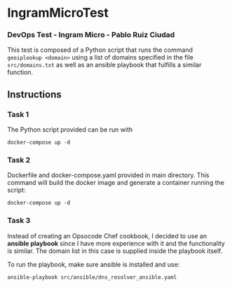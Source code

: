 # IngramMicroTest
### DevOps Test - Ingram Micro - Pablo Ruiz Ciudad

This test is composed of a Python script that runs the command `geoiplookup <domain>` using
a list of domains specified in the file `src/domains.txt` as well as an ansible playbook
that fulfills a similar function.

## Instructions

### Task 1
The Python script provided can be run with
```
docker-compose up -d
```

### Task 2
Dockerfile and docker-compose.yaml provided in main directory. This command will build
the docker image and generate a container running the script:
```
docker-compose up -d
```

### Task 3 
Instead of creating an Opsocode Chef cookbook, I decided to use an **ansible playbook**
since I have more experience with it and the functionality is similar.
The domain list in this case is supplied inside the playbook itself.

To run the playbook, make sure ansible is installed and use:
```
ansible-playbook src/ansible/dns_resolver_ansible.yaml
```
